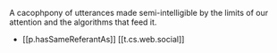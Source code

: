 

A cacophpony of utterances made semi-intelligible by the limits of our attention and the algorithms that feed it.

- [[p.hasSameReferantAs]] [[t.cs.web.social]] 
